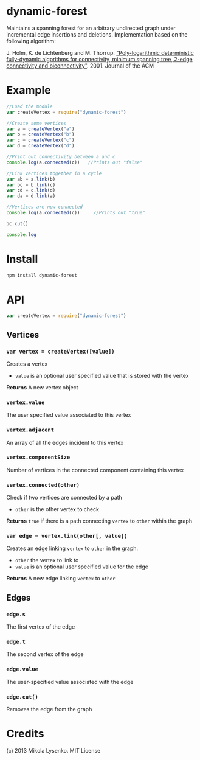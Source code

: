 dynamic-forest
==============
Maintains a spanning forest for an arbitrary undirected graph under incremental edge insertions and deletions.  Implementation based on the following algorithm:

J. Holm, K. de Lichtenberg and M. Thorrup.  ["Poly-logarithmic deterministic fully-dynamic algorithms for connectivity, minimum spanning tree, 2-edge connectivity and biconnectivity"](http://www.cs.princeton.edu/courses/archive/fall09/cos521/Handouts/polylogarithmic.pdf). 2001.  Journal of the ACM

# Example

```javascript
//Load the module
var createVertex = require("dynamic-forest")

//Create some vertices
var a = createVertex("a")
var b = createVertex("b")
var c = createVertex("c")
var d = createVertex("d")

//Print out connectivity between a and c
console.log(a.connected(c))   //Prints out "false"

//Link vertices together in a cycle
var ab = a.link(b)
var bc = b.link(c)
var cd = c.link(d)
var da = d.link(a)

//Vertices are now connected
console.log(a.connected(c))     //Prints out "true"

bc.cut()

console.log

```

# Install

```sh
npm install dynamic-forest
```

# API

```javascript
var createVertex = require("dynamic-forest")
```

## Vertices

### `var vertex = createVertex([value])`
Creates a vertex

* `value` is an optional user specified value that is stored with the vertex

**Returns** A new vertex object

### `vertex.value`
The user specified value associated to this vertex

### `vertex.adjacent`
An array of all the edges incident to this vertex

### `vertex.componentSize`
Number of vertices in the connected component containing this vertex

### `vertex.connected(other)`
Check if two vertices are connected by a path

* `other` is the other vertex to check

**Returns** `true` if there is a path connecting `vertex` to `other` within the graph

### `var edge = vertex.link(other[, value])`
Creates an edge linking `vertex` to `other` in the graph.

* `other` the vertex to link to
* `value` is an optional user specified value for the edge

**Returns** A new edge linking `vertex` to `other`

## Edges

### `edge.s`
The first vertex of the edge

### `edge.t`
The second vertex of the edge

### `edge.value`
The user-specified value associated with the edge

### `edge.cut()`
Removes the edge from the graph

# Credits
(c) 2013 Mikola Lysenko. MIT License